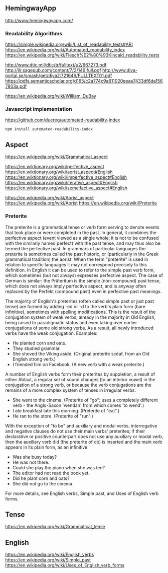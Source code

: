 
HemingwayApp
------------

http://www.hemingwayapp.com/

### Readability Algorithms

https://simple.wikipedia.org/wiki/List_of_readability_tests#ARI
https://en.wikipedia.org/wiki/Automated_readability_index
https://en.wikipedia.org/wiki/Flesch%E2%80%93Kincaid_readability_tests

http://www.dtic.mil/dtic/tr/fulltext/u2/667273.pdf
http://jlr.sagepub.com/content/7/2/149.full.pdf
http://www.diva-portal.se/smash/get/diva2:721646/FULLTEXT01.pdf
https://pdfs.semanticscholar.org/d165/c2a774c9a811020eeaa7433df6da1567803a.pdf

https://en.wikipedia.org/wiki/William_DuBay

### Javascript implementation

https://github.com/duereg/automated-readability-index

```
npm install automated-readability-index
```

Aspect
------

https://en.wikipedia.org/wiki/Grammatical_aspect

https://en.wiktionary.org/wiki/perfective_aspect
https://en.wiktionary.org/wiki/aorist_aspect#English
https://en.wiktionary.org/wiki/imperfective_aspect#English
https://en.wiktionary.org/wiki/iterative_aspect#English
https://en.wiktionary.org/wiki/semelfactive_aspect#English

https://en.wikipedia.org/wiki/Aorist_aspect
https://en.wikipedia.org/wiki/Aorist
https://en.wikipedia.org/wiki/Preterite

### Preterite

The preterite is a grammatical tense or verb form serving to denote
events that took place or were completed in the past. In general,
it combines the perfective aspect (event viewed as a single whole;
it is not to be confused with the similarly named perfect) with the
past tense, and may thus also be termed the perfective past. In
grammars of particular languages the preterite is sometimes called
the past historic, or (particularly in the Greek grammatical
tradition) the aorist. When the term "preterite" is used in relation
to specific languages it may not correspond precisely to this
definition. In English it can be used to refer to the simple past
verb form, which sometimes (but not always) expresses perfective
aspect. The case of German is similar: the Präteritum is the simple
(non-compound) past tense, which does not always imply perfective
aspect, and is anyway often replaced by the Perfekt (compound past)
even in perfective past meanings.

The majority of English's preterites (often called simple past or
just past tense) are formed by adding -ed or -d to the verb's plain
form (bare infinitive), sometimes with spelling modifications. This
is the result of the conjugation system of weak verbs, already in
the majority in Old English, being raised to paradigmatic status
and even taking over earlier conjugations of some old strong verbs.
As a result, all newly introduced verbs have the weak conjugation.
Examples:

 * He planted corn and oats.
 * They studied grammar.
 * She shoved the Viking aside.
   (Original preterite scēaf, from an Old English strong verb.)
 * I friended him on Facebook.
   (A new verb with a weak preterite.)

A number of English verbs form their preterites by suppletion, a
result of either Ablaut, a regular set of sound changes (to an
interior vowel) in the conjugation of a strong verb, or because the
verb conjugations are the remains of a more complex system of tenses
in irregular verbs:

 * She went to the cinema.
   (Preterite of "go"; uses a completely different verb - the
    Anglo-Saxon 'wendan' from which comes 'to wend'.)
 * I ate breakfast late this morning.
   (Preterite of "eat".)
 * He ran to the store.
   (Preterite of "run".)

With the exception of "to be" and auxiliary and modal verbs,
interrogative and negative clauses do not use their main verbs'
preterites; if their declarative or positive counterpart does not
use any auxiliary or modal verb, then the auxiliary verb did (the
preterite of do) is inserted and the main verb appears in its plain
form, as an infinitive:

 * Was she busy today?
 * He was not there.
 * Could she play the piano when she was ten?
 * The editor had not read the book yet.
 * Did he plant corn and oats?
 * She did not go to the cinema.

For more details, see English verbs, Simple past, and Uses of English
verb forms.

Tense
-----

https://en.wikipedia.org/wiki/Grammatical_tense

English
-------

https://en.wikipedia.org/wiki/English_verbs
https://en.wikipedia.org/wiki/Simple_past
https://en.wikipedia.org/wiki/Uses_of_English_verb_forms

<!-- vim: set autoindent expandtab sw=4 syntax=markdown: -->
